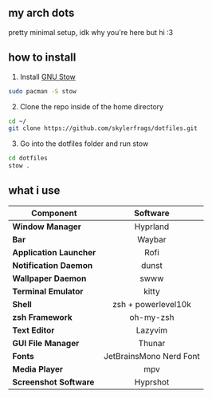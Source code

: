 ## my arch dots
pretty minimal setup, idk why you're here but hi :3
## how to install
1. Install [GNU Stow](https://www.gnu.org/software/stow/)
```bash
sudo pacman -S stow
```
2. Clone the repo inside of the home directory
```bash
cd ~/
git clone https://github.com/skylerfrags/dotfiles.git
```
3. Go into the dotfiles folder and run stow
```bash
cd dotfiles
stow .
```
## what i use

|   Component                 | Software                                                                                      |
| --------------------------- | :---------------------------------------------------------------------------------------------:
| **Window Manager**          | Hyprland |
| **Bar**                     | Waybar |
| **Application Launcher**    | Rofi |
| **Notification Daemon**     | dunst |
| **Wallpaper Daemon**        | swww |
| **Terminal Emulator**       | kitty |
| **Shell**                   | zsh + powerlevel10k|
| **zsh Framework**           | oh-my-zsh |
| **Text Editor**             | Lazyvim |
| **GUI File Manager**        | Thunar |
| **Fonts**                   | JetBrainsMono Nerd Font |
| **Media Player**            | mpv |
| **Screenshot Software**     | Hyprshot |
